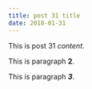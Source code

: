 ```yaml
---
title: post 31 title
date: 2018-01-31
---
```

This is post 31 *content*.

This is paragraph **2**.

This is paragraph ***3***.
